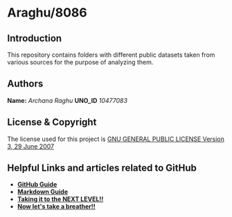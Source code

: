 # Araghu/8086

## **Introduction**

This repository contains folders with different public datasets taken from various sources for the purpose of analyzing them.

## **Authors**

**Name:** _Archana Raghu_
**UNO_ID** _10477083_

## **License & Copyright**

The license used for this project is [GNU GENERAL PUBLIC LICENSE Version 3, 29 June 2007](https://github.com/ArchanaRaghu512/Araghu8086/blob/master/LICENSE)

## **Helpful Links and articles related to GitHub**

* [**GitHub Guide**](https://guides.github.com/activities/hello-world/)
* [**Markdown Guide**](https://www.markdownguide.org)
* [**Taking it to the NEXT LEVEL!!**](https://www.codeschool.com/courses/mastering-github)
* [**Now let's take a breather!!**](https://i.pinimg.com/736x/74/56/0e/74560e4271d599f06e4b93e71f4a3836--calvin-and-hobbes-quotes-calvin--hobbes.jpg)



